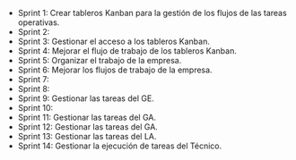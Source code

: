 - Sprint 1: Crear tableros Kanban para la gestión de los flujos de las tareas operativas.
- Sprint 2: 
- Sprint 3: Gestionar el acceso a los tableros Kanban.
- Sprint 4: Mejorar el flujo de trabajo de los tableros Kanban.
- Sprint 5: Organizar el trabajo de la empresa. 
- Sprint 6: Mejorar los flujos de trabajo de la empresa.
- Sprint 7: 
- Sprint 8:
- Sprint 9: Gestionar las tareas del GE. 
- Sprint 10: 
- Sprint 11: Gestionar las tareas del GA.
- Sprint 12: Gestionar las tareas del GA. 
- Sprint 13: Gestionar las tareas del LA. 
- Sprint 14: Gestionar la ejecución de tareas del Técnico. 
